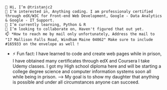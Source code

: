 
    👋 Hi, I’m @tristanjc2
    👀 I’m interested in, Anything coding. I am professionaly certified through edX/W3C for Front-end Web Development, Google - Data Analytics & Google - IT Support.
    🌱 I’m currently learning, Python & R
    💞️ I’m looking to collaborate on, Haven't figured that out yet.
    📫 *How to reach me by mail only unfortunately, Address the mail to "17 Mallison Falls Road, Windham Maine 04062" Make sure to include #165933 on the envelope as well !


- ⚡ Fun fact: I have learned to code and create web pages while in prison, I have obtained many certificates through edX and Coursera I take Udemy classes. I got my High school diploma here and will be starting a college degree science and computer information systems soon all while being in prison.
--> My goal is to show my daughter that anything is possible and under all circumstances anyone can succeed.
